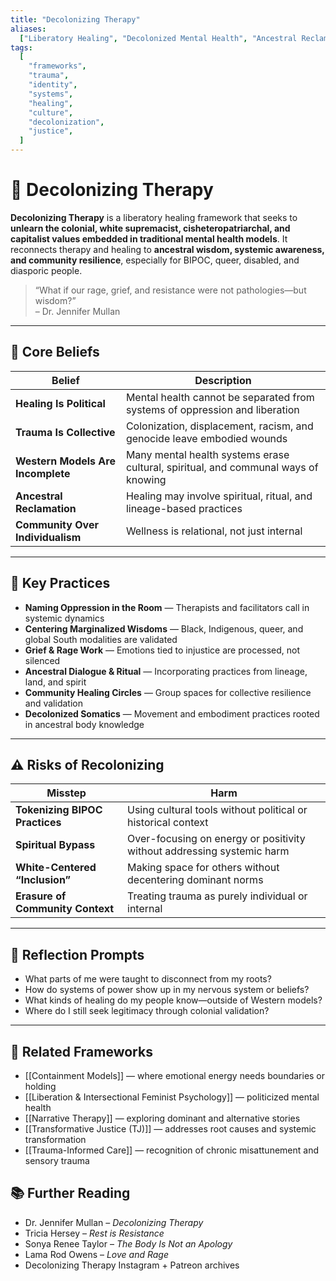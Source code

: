 ```yaml
---
title: "Decolonizing Therapy"
aliases:
  ["Liberatory Healing", "Decolonized Mental Health", "Ancestral Reclamation"]
tags:
  [
    "frameworks",
    "trauma",
    "identity",
    "systems",
    "healing",
    "culture",
    "decolonization",
    "justice",
  ]
---
```


<!-- @format -->

# 🌿 Decolonizing Therapy

**Decolonizing Therapy** is a liberatory healing framework that seeks to **unlearn the colonial, white supremacist, cisheteropatriarchal, and capitalist values embedded in traditional mental health models**. It reconnects therapy and healing to **ancestral wisdom, systemic awareness, and community resilience**, especially for BIPOC, queer, disabled, and diasporic people.

> “What if our rage, grief, and resistance were not pathologies—but wisdom?”  
> – Dr. Jennifer Mullan

---

## 🧠 Core Beliefs

| Belief                            | Description                                                                        |
| --------------------------------- | ---------------------------------------------------------------------------------- |
| **Healing Is Political**          | Mental health cannot be separated from systems of oppression and liberation        |
| **Trauma Is Collective**          | Colonization, displacement, racism, and genocide leave embodied wounds             |
| **Western Models Are Incomplete** | Many mental health systems erase cultural, spiritual, and communal ways of knowing |
| **Ancestral Reclamation**         | Healing may involve spiritual, ritual, and lineage-based practices                 |
| **Community Over Individualism**  | Wellness is relational, not just internal                                          |

---

## 🔄 Key Practices

- **Naming Oppression in the Room** — Therapists and facilitators call in systemic dynamics
- **Centering Marginalized Wisdoms** — Black, Indigenous, queer, and global South modalities are validated
- **Grief & Rage Work** — Emotions tied to injustice are processed, not silenced
- **Ancestral Dialogue & Ritual** — Incorporating practices from lineage, land, and spirit
- **Community Healing Circles** — Group spaces for collective resilience and validation
- **Decolonized Somatics** — Movement and embodiment practices rooted in ancestral body knowledge

---

## ⚠️ Risks of Recolonizing

| Misstep                          | Harm                                                                   |
| -------------------------------- | ---------------------------------------------------------------------- |
| **Tokenizing BIPOC Practices**   | Using cultural tools without political or historical context           |
| **Spiritual Bypass**             | Over-focusing on energy or positivity without addressing systemic harm |
| **White-Centered “Inclusion”**   | Making space for others without decentering dominant norms             |
| **Erasure of Community Context** | Treating trauma as purely individual or internal                       |

---

## 💬 Reflection Prompts

- What parts of me were taught to disconnect from my roots?
- How do systems of power show up in my nervous system or beliefs?
- What kinds of healing do my people know—outside of Western models?
- Where do I still seek legitimacy through colonial validation?

---

## 🔗 Related Frameworks

- [[Containment Models]] — where emotional energy needs boundaries or holding
- [[Liberation & Intersectional Feminist Psychology]] — politicized mental health
- [[Narrative Therapy]] — exploring dominant and alternative stories
- [[Transformative Justice (TJ)]] — addresses root causes and systemic transformation
- [[Trauma-Informed Care]] — recognition of chronic misattunement and sensory trauma

## 📚 Further Reading

- Dr. Jennifer Mullan – _Decolonizing Therapy_
- Tricia Hersey – _Rest is Resistance_
- Sonya Renee Taylor – _The Body Is Not an Apology_
- Lama Rod Owens – _Love and Rage_
- Decolonizing Therapy Instagram + Patreon archives
